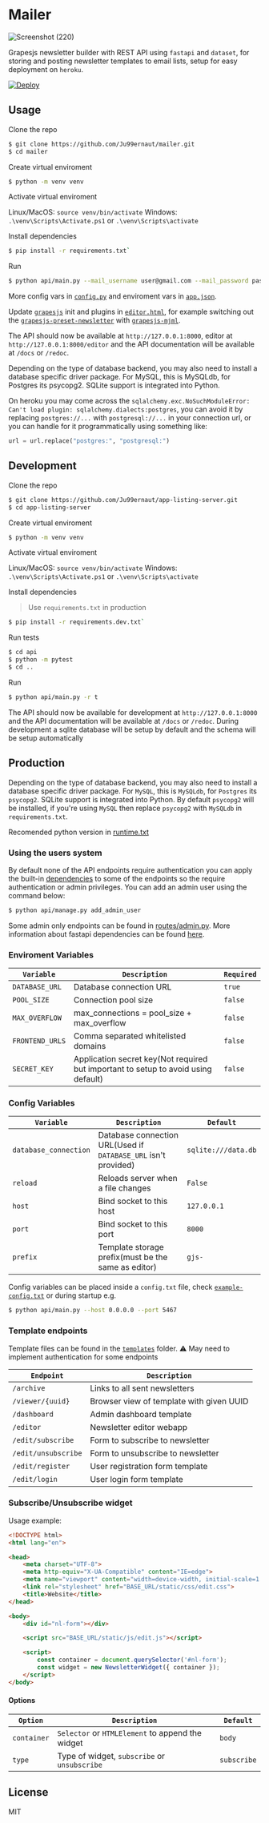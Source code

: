 # Mailer

![Screenshot (220)](https://user-images.githubusercontent.com/48953676/118377550-34e14100-b5ce-11eb-9a02-704f9488d8bd.png)

Grapesjs newsletter builder with REST API using `fastapi` and `dataset`, for storing and posting newsletter templates to email lists, setup for easy deployment on `heroku`.

[![Deploy](https://www.herokucdn.com/deploy/button.png)](https://heroku.com/deploy)

## Usage

Clone the repo

```sh
$ git clone https://github.com/Ju99ernaut/mailer.git
$ cd mailer
```

Create virtual enviroment

```sh
$ python -m venv venv
```

Activate virtual enviroment

Linux/MacOS: `source venv/bin/activate`
Windows: `.\venv\Scripts\Activate.ps1` or `.\venv\Scripts\activate`

Install dependencies

```sh
$ pip install -r requirements.txt`
```

Run

```sh
$ python api/main.py --mail_username user@gmail.com --mail_password password
```

More config vars in [`config.py`](api/config.py) and enviroment vars in [`app.json`](app.json).

Update [`grapesjs`](https://github.com/artf/grapesjs) init and plugins in [`editor.html`](api/templates/editor.html), for example switching out the [`grapesjs-preset-newsletter`](https://github.com/artf/grapesjs-preset-newsletter) with [`grapesjs-mjml`](https://github.com/artf/grapesjs-mjml).


The API should now be available at `http://127.0.0.1:8000`, editor at `http://127.0.0.1:8000/editor` and the API documentation will be available at `/docs` or `/redoc`.

Depending on the type of database backend, you may also need to install a database specific driver package. For MySQL, this is MySQLdb, for Postgres its psycopg2. SQLite support is integrated into Python.

On heroku you may come across the `sqlalchemy.exc.NoSuchModuleError: Can't load plugin: sqlalchemy.dialects:postgres`, you can avoid it by replacing `postgres://...` with `postgresql://...` in your connection url, or you can handle for it programmatically using something like:

```py
url = url.replace("postgres:", "postgresql:")
```


## Development

Clone the repo

```sh
$ git clone https://github.com/Ju99ernaut/app-listing-server.git
$ cd app-listing-server
```

Create virtual enviroment

```sh
$ python -m venv venv
```

Activate virtual enviroment

Linux/MacOS: `source venv/bin/activate`
Windows: `.\venv\Scripts\Activate.ps1` or `.\venv\Scripts\activate`

Install dependencies

> Use `requirements.txt` in production

```sh
$ pip install -r requirements.dev.txt`
```

Run tests

```sh
$ cd api 
$ python -m pytest
$ cd ..
```

Run

```sh
$ python api/main.py -r t
```

The API should now be available for development at `http://127.0.0.1:8000` and the API documentation will be available at `/docs` or `/redoc`. During development a sqlite database will be setup by default and the schema will be setup automatically

## Production

Depending on the type of database backend, you may also need to install a database specific driver package. For `MySQL`, this is `MySQLdb`, for `Postgres` its `psycopg2`. SQLite support is integrated into Python. By default `psycopg2` will be installed, if you're using `MySQL` then replace `psycopg2` with `MySQLdb` in `requirements.txt`.

Recomended python version in [runtime.txt](runtime.txt)

### Using the users system

By default none of the API endpoints require authentication you can apply the built-in [dependencies](api/dependencies.py) to some of the endpoints so the require authentication or admin privileges. You can add an admin user using the command below:

```sh
$ python api/manage.py add_admin_user
```

Some admin only endpoints can be found in [routes/admin.py](api/routes/admin.py).
More information about fastapi dependencies can be found [here](https://fastapi.tiangolo.com/tutorial/dependencies/).

### Enviroment Variables

| `Variable` | `Description` | `Required` |
|------------|---------------|------------|
| `DATABASE_URL` | Database connection URL | `true` |
| `POOL_SIZE` | Connection pool size | `false` |
| `MAX_OVERFLOW` | max_connections = pool_size + max_overflow | `false` |
| `FRONTEND_URLS` | Comma separated whitelisted domains | `false` |
| `SECRET_KEY` | Application secret key(Not required but important to setup to avoid using default) | `false` |

### Config Variables

| `Variable` | `Description` | `Default` |
|------------|---------------|-----------|
| `database_connection` | Database connection URL(Used if `DATABASE_URL` isn't provided) | `sqlite:///data.db` |
| `reload` | Reloads server when a file changes | `False` |
| `host` | Bind socket to this host | `127.0.0.1` |
| `port` | Bind socket to this port | `8000` |
| `prefix` | Template storage prefix(must be the same as editor) | `gjs-` |

Config variables can be placed inside a `config.txt` file, check [`example-config.txt`](example-config.txt) or during startup e.g.

```sh
$ python api/main.py --host 0.0.0.0 --port 5467
```

### Template endpoints

Template files can be found in the [`templates`](api/templates) folder. :warning: May need to implement authentication for some endpoints

| `Endpoint` | `Description` |
|------------|---------------|
| `/archive` | Links to all sent newsletters |
| `/viewer/{uuid}` | Browser view of template with given UUID |
| `/dashboard` | Admin dashboard template |
| `/editor` | Newsletter editor webapp |
| `/edit/subscribe` | Form to subscribe to newsletter |
| `/edit/unsubscribe` | Form to unsubscribe to newsletter |
| `/edit/register` | User registration form template |
| `/edit/login` | User login form template |

### Subscribe/Unsubscribe widget

Usage example:

```html
<!DOCTYPE html>
<html lang="en">

<head>
    <meta charset="UTF-8">
    <meta http-equiv="X-UA-Compatible" content="IE=edge">
    <meta name="viewport" content="width=device-width, initial-scale=1.0">
    <link rel="stylesheet" href="BASE_URL/static/css/edit.css">
    <title>Website</title>
</head>

<body>
    <div id="nl-form"></div>

    <script src="BASE_URL/static/js/edit.js"></script>

    <script>
        const container = document.querySelector('#nl-form');
        const widget = new NewsletterWidget({ container });
    </script>
</body>
```

#### Options

| `Option` | `Description` | `Default` |
|----------|---------------|-----------|
| `container` | `Selector` or `HTMLElement` to append the widget | `body` |
| `type` | Type of widget, `subscribe` or `unsubscribe` | `subscribe` |


## License

MIT
